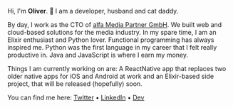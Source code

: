 Hi, I'm **Oliver**. 👋 I am a developer, husband and cat daddy.

By day, I work as the CTO of [alfa Media Partner GmbH](https://alfamedia.com). We built web and cloud-based solutions for the media industry. In my spare time, I am an Elixir enthusiast and Python lover. Functional programming has always inspired me. Python was the first language in my career that I felt really productive in. Java and JavaScript is where I earn my money.

Things I am currently working on are: A ReactNative app that replaces two older native apps for iOS and Android at work and an Elixir-based side project, that will be released (hopefully) soon.

You can find me here: [Twitter](https://twitter.com/oliverandrich) • [LinkedIn](https://www.linkedin.com/in/oliver-andrich-3a6a97200/) • [Dev](https://dev.to/oliverandrich)


